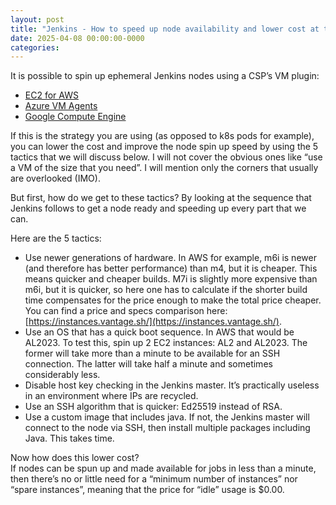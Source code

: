 ```yaml
---
layout: post
title: "Jenkins - How to speed up node availability and lower cost at the same time"
date: 2025-04-08 00:00:00-0000
categories: 
---
```


It is possible to spin up ephemeral Jenkins nodes using a CSP’s VM plugin:
- [EC2 for AWS](https://plugins.jenkins.io/ec2/)
- [Azure VM Agents](https://plugins.jenkins.io/azure-vm-agents/)
- [Google Compute Engine](https://plugins.jenkins.io/google-compute-engine/) 

If this is the strategy you are using (as opposed to k8s pods for example), you can lower the cost and improve the node spin up speed by using the 5 tactics that we will discuss below. I will not cover the obvious ones like “use a VM of the size that you need”. I will mention only the corners that usually are overlooked (IMO).

But first, how do we get to these tactics? By looking at the sequence that Jenkins follows to get a node ready and speeding up every part that we can.

Here are the 5 tactics:
- Use newer generations of hardware. In AWS for example, m6i is newer (and therefore has better performance) than m4, but it is cheaper. This means quicker and cheaper builds. M7i is slightly more expensive than m6i, but it is quicker, so here one has to calculate if the shorter build time compensates for the price enough to make the total price cheaper. You can find a price and specs comparison here: [https://instances.vantage.sh/](https://instances.vantage.sh/).
- Use an OS that has a quick boot sequence. In AWS that would be AL2023. To test this, spin up 2 EC2 instances: AL2 and AL2023. The former will take more than a minute to be available for an SSH connection. The latter will take half a minute and sometimes considerably less.
- Disable host key checking in the Jenkins master. It’s practically useless in an environment where IPs are recycled.
- Use an SSH algorithm that is quicker: Ed25519 instead of RSA.
- Use a custom image that includes java. If not, the Jenkins master will connect to the node via SSH, then install multiple packages including Java. This takes time.

Now how does this lower cost?  
If nodes can be spun up and made available for jobs in less than a minute, then there’s no or little need for a “minimum number of instances” nor “spare instances”, meaning that the price for “idle” usage is $0.00.